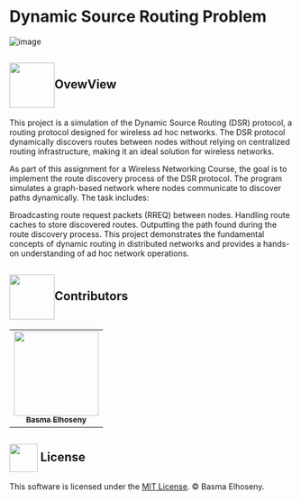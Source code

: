 # Dynamic Source Routing Problem
![image](https://github.com/user-attachments/assets/75e2d732-c2cd-4122-a4ae-8e1a8beec373)


## <img  align= center width=80px src="https://cdn-icons-png.freepik.com/256/5530/5530497.png?semt=ais_hybrid">OvewView
This project is a simulation of the Dynamic Source Routing (DSR) protocol, a routing protocol designed for wireless ad hoc networks. The DSR protocol dynamically discovers routes between nodes without relying on centralized routing infrastructure, making it an ideal solution for wireless networks.

As part of this assignment for a Wireless Networking Course, the goal is to implement the route discovery process of the DSR protocol. The program simulates a graph-based network where nodes communicate to discover paths dynamically. The task includes:

Broadcasting route request packets (RREQ) between nodes.
Handling route caches to store discovered routes.
Outputting the path found during the route discovery process.
This project demonstrates the fundamental concepts of dynamic routing in distributed networks and provides a hands-on understanding of ad hoc network operations.



<!-- Contributors -->
## <img  align= center width=80px src="https://media.tenor.com/QVC1Nmb9TwUAAAAj/coding.gif">Contributors
<!-- Contributors list -->
<table>
  <tr>
    <td align="center"><a href="https://github.com/BasmaElhoseny01"><img src="https://avatars.githubusercontent.com/u/72309546?v=4" width="150px;" alt=""/><br /><sub><b>Basma Elhoseny</b></sub></a><br /></td>
  </tr>
</table>

<!-- License -->
## <img  align= center height=50px src="https://alhidaayahacademy.sch.ng/wp-content/uploads/2016/04/LE_certificate_gr.gif">  License
This software is licensed under the [MIT License](https://github.com/BasmaElhoseny01/Dynamic-Source-Routing-Problem/blob/main/LICENSE). © Basma Elhoseny.